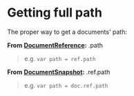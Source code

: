 # Getting full path

The proper way to get a documents' path:

**From** [**DocumentReference**](https://firebase.google.com/docs/reference/js/firebase.firestore.DocumentReference.html)**:** .path

> e.g. `var path = ref.path`

**From** [**DocumentSnapshot**](https://firebase.google.com/docs/reference/js/firebase.firestore.DocumentSnapshot.html)**:** .ref.path

> e.g. `var path = doc.ref.path`

